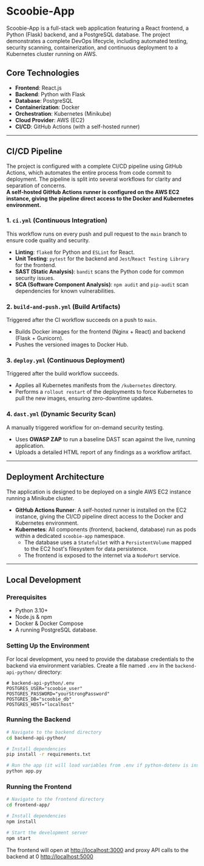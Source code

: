 # Scoobie-App

Scoobie-App is a full-stack web application featuring a React frontend, a Python (Flask) backend, and a PostgreSQL database. The project demonstrates a complete DevOps lifecycle, including automated testing, security scanning, containerization, and continuous deployment to a Kubernetes cluster running on AWS.

## Core Technologies

- **Frontend**: React.js
- **Backend**: Python with Flask
- **Database**: PostgreSQL
- **Containerization**: Docker
- **Orchestration**: Kubernetes (Minikube)
- **Cloud Provider**: AWS (EC2)
- **CI/CD**: GitHub Actions (with a self-hosted runner)

---

## CI/CD Pipeline

The project is configured with a complete CI/CD pipeline using GitHub Actions, which automates the entire process from code commit to deployment. The pipeline is split into several workflows for clarity and separation of concerns.  
**A self-hosted GitHub Actions runner is configured on the AWS EC2 instance, giving the pipeline direct access to the Docker and Kubernetes environment.**

### 1. `ci.yml` (Continuous Integration)

This workflow runs on every push and pull request to the `main` branch to ensure code quality and security.

- **Linting**: `flake8` for Python and `ESLint` for React.
- **Unit Testing**: `pytest` for the backend and `Jest`/`React Testing Library` for the frontend.
- **SAST (Static Analysis)**: `bandit` scans the Python code for common security issues.
- **SCA (Software Component Analysis)**: `npm audit` and `pip-audit` scan dependencies for known vulnerabilities.

### 2. `build-and-push.yml` (Build Artifacts)

Triggered after the CI workflow succeeds on a push to `main`.

- Builds Docker images for the frontend (Nginx + React) and backend (Flask + Gunicorn).
- Pushes the versioned images to Docker Hub.

### 3. `deploy.yml` (Continuous Deployment)

Triggered after the build workflow succeeds.

- Applies all Kubernetes manifests from the `/kubernetes` directory.
- Performs a `rollout restart` of the deployments to force Kubernetes to pull the new images, ensuring zero-downtime updates.

### 4. `dast.yml` (Dynamic Security Scan)

A manually triggered workflow for on-demand security testing.

- Uses **OWASP ZAP** to run a baseline DAST scan against the live, running application.
- Uploads a detailed HTML report of any findings as a workflow artifact.

---

## Deployment Architecture

The application is designed to be deployed on a single AWS EC2 instance running a Minikube cluster.

- **GitHub Actions Runner**: A self-hosted runner is installed on the EC2 instance, giving the CI/CD pipeline direct access to the Docker and Kubernetes environment.
- **Kubernetes**: All components (frontend, backend, database) run as pods within a dedicated `scoobie-app` namespace.
  - The database uses a `StatefulSet` with a `PersistentVolume` mapped to the EC2 host's filesystem for data persistence.
  - The frontend is exposed to the internet via a `NodePort` service.

---

## Local Development

### Prerequisites

- Python 3.10+
- Node.js & npm
- Docker & Docker Compose
- A running PostgreSQL database.

### Setting Up the Environment

For local development, you need to provide the database credentials to the backend via environment variables. Create a file named `.env` in the `backend-api-python/` directory:

```env
# backend-api-python/.env
POSTGRES_USER="scoobie_user"
POSTGRES_PASSWORD="yourStrongPassword"
POSTGRES_DB="scoobie_db"
POSTGRES_HOST="localhost"
```

### Running the Backend

```bash
# Navigate to the backend directory
cd backend-api-python/

# Install dependencies
pip install -r requirements.txt

# Run the app (it will load variables from .env if python-dotenv is installed)
python app.py
```

### Running the Frontend

```bash
# Navigate to the frontend directory
cd frontend-app/

# Install dependencies
npm install

# Start the development server
npm start
```

The frontend will open at [http://localhost:3000](http://localhost:3000) and proxy API calls to the backend at 0 [http://localhost:5000](http://localhost:5000)
